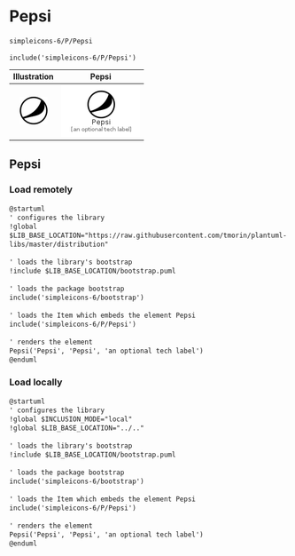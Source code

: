 # Pepsi


```text
simpleicons-6/P/Pepsi
```

```text
include('simpleicons-6/P/Pepsi')
```



| Illustration | Pepsi |
| :---: | :---: |
| ![illustration for Illustration](../../simpleicons-6/P/Pepsi.png) | ![illustration for Pepsi](../../simpleicons-6/P/Pepsi.Local.png) |




## Pepsi

### Load remotely
```plantuml
@startuml
' configures the library
!global $LIB_BASE_LOCATION="https://raw.githubusercontent.com/tmorin/plantuml-libs/master/distribution"

' loads the library's bootstrap
!include $LIB_BASE_LOCATION/bootstrap.puml

' loads the package bootstrap
include('simpleicons-6/bootstrap')

' loads the Item which embeds the element Pepsi
include('simpleicons-6/P/Pepsi')

' renders the element
Pepsi('Pepsi', 'Pepsi', 'an optional tech label')
@enduml
```

### Load locally
```plantuml
@startuml
' configures the library
!global $INCLUSION_MODE="local"
!global $LIB_BASE_LOCATION="../.."

' loads the library's bootstrap
!include $LIB_BASE_LOCATION/bootstrap.puml

' loads the package bootstrap
include('simpleicons-6/bootstrap')

' loads the Item which embeds the element Pepsi
include('simpleicons-6/P/Pepsi')

' renders the element
Pepsi('Pepsi', 'Pepsi', 'an optional tech label')
@enduml
```

